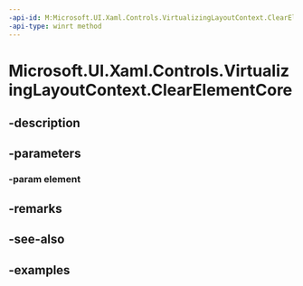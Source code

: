 ```yaml
---
-api-id: M:Microsoft.UI.Xaml.Controls.VirtualizingLayoutContext.ClearElementCore(Windows.UI.Xaml.UIElement)
-api-type: winrt method
---
```


<!-- Method syntax.
virtual protected void VirtualizingLayoutContext.ClearElementCore(UIElement element)
-->

# Microsoft.UI.Xaml.Controls.VirtualizingLayoutContext.ClearElementCore

## -description

## -parameters
### -param element

## -remarks

## -see-also

## -examples

